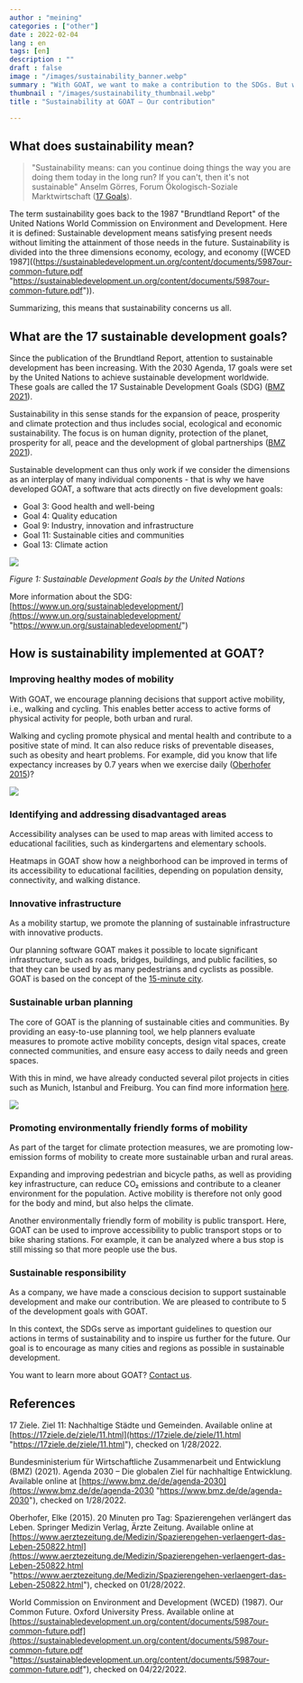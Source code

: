 ```yaml
---
author : "meining"
categories : ["other"]
date : 2022-02-04
lang : en
tags: [en]
description : ""
draft : false
image : "/images/sustainability_banner.webp"
summary : "With GOAT, we want to make a contribution to the SDGs. But what does that mean in practice? In this blog post, we explain how we promote sustainable development."
thumbnail : "/images/sustainability_thumbnail.webp"
title : "Sustainability at GOAT – Our contribution"

---
```

## What does sustainability mean?

> "Sustainability means: can you continue doing things the way you are doing them today in the long run? If you can't, then it's not sustainable" Anselm Görres, Forum Ökologisch-Soziale Marktwirtschaft ([17 Goals](https://17ziele.de/ziele/11.html "https://17ziele.de/ziele/11.html")).

The term sustainability goes back to the 1987 "Brundtland Report" of the United Nations World Commission on Environment and Development. Here it is defined: Sustainable development means satisfying present needs without limiting the attainment of those needs in the future. Sustainability is divided into the three dimensions economy, ecology, and economy ([WCED 1987]((https://sustainabledevelopment.un.org/content/documents/5987our-common-future.pdf "https://sustainabledevelopment.un.org/content/documents/5987our-common-future.pdf")).

Summarizing, this means that sustainability concerns us all.

## What are the 17 sustainable development goals?

Since the publication of the Brundtland Report, attention to sustainable development has been increasing. With the 2030 Agenda, 17 goals were set by the United Nations to achieve sustainable development worldwide. These goals are called the 17 Sustainable Development Goals (SDG) ([BMZ 2021](https://www.bmz.de/de/agenda-2030 "https://www.bmz.de/de/agenda-2030")).

Sustainability in this sense stands for the expansion of peace, prosperity and climate protection and thus includes social, ecological and economic sustainability. The focus is on human dignity, protection of the planet, prosperity for all, peace and the development of global partnerships ([BMZ 2021](https://www.bmz.de/de/agenda-2030 "https://www.bmz.de/de/agenda-2030")).

Sustainable development can thus only work if we consider the dimensions as an interplay of many individual components - that is why we have developed GOAT, a software that acts directly on five development goals:

* Goal 3: Good health and well-being
* Goal 4: Quality education
* Goal 9: Industry, innovation and infrastructure
* Goal 11: Sustainable cities and communities
* Goal 13: Climate action

![](/images/e-sdg-poster-2019_without-un-emblem_web.webp)

_Figure 1: Sustainable Development Goals by the United Nations_

More information about the SDG: [https://www.un.org/sustainabledevelopment/](https://www.un.org/sustainabledevelopment/ "https://www.un.org/sustainabledevelopment/")

## How is sustainability implemented at GOAT?

### Improving healthy modes of mobility

With GOAT, we encourage planning decisions that support active mobility, i.e., walking and cycling. This enables better access to active forms of physical activity for people, both urban and rural.

Walking and cycling promote physical and mental health and contribute to a positive state of mind. It can also reduce risks of preventable diseases, such as obesity and heart problems. For example, did you know that life expectancy increases by 0.7 years when we exercise daily ([Oberhofer 2015](https://www.aerztezeitung.de/Medizin/Spazierengehen-verlaengert-das-Leben-250822.html "https://www.aerztezeitung.de/Medizin/Spazierengehen-verlaengert-das-Leben-250822.html"))?

![](/images/undraw_ride_a_bicycle_re_6tjy.webp)

### Identifying and addressing disadvantaged areas

Accessibility analyses can be used to map areas with limited access to educational facilities, such as kindergartens and elementary schools.

Heatmaps in GOAT show how a neighborhood can be improved in terms of its accessibility to educational facilities, depending on population density, connectivity, and walking distance.

### Innovative infrastructure

As a mobility startup, we promote the planning of sustainable infrastructure with innovative products.

Our planning software GOAT makes it possible to locate significant infrastructure, such as roads, bridges, buildings, and public facilities, so that they can be used by as many pedestrians and cyclists as possible. GOAT is based on the concept of the [15-minute city](/en/posts/2020-12-08-15minutecity/ "Planning the 15-minute city with GOAT").

### Sustainable urban planning

The core of GOAT is the planning of sustainable cities and communities. By providing an easy-to-use planning tool, we help planners evaluate measures to promote active mobility concepts, design vital spaces, create connected communities, and ensure easy access to daily needs and green spaces.

With this in mind, we have already conducted several pilot projects in cities such as Munich, Istanbul and Freiburg. You can find more information [here](/goat-references/ "GOAT live").

![](/images/undraw_a_day_at_the_park_re_9kxj.webp)

### Promoting environmentally friendly forms of mobility

As part of the target for climate protection measures, we are promoting low-emission forms of mobility to create more sustainable urban and rural areas.

Expanding and improving pedestrian and bicycle paths, as well as providing key infrastructure, can reduce CO₂ emissions and contribute to a cleaner environment for the population. Active mobility is therefore not only good for the body and mind, but also helps the climate.

Another environmentally friendly form of mobility is public transport. Here, GOAT can be used to improve accessibility to public transport stops or to bike sharing stations. For example, it can be analyzed where a bus stop is still missing so that more people use the bus.

### Sustainable responsibility

As a company, we have made a conscious decision to support sustainable development and make our contribution. We are pleased to contribute to 5 of the development goals with GOAT.

In this context, the SDGs serve as important guidelines to question our actions in terms of sustainability and to inspire us further for the future. Our goal is to encourage as many cities and regions as possible in sustainable development.

You want to learn more about GOAT? [Contact us](/en/contact/ "Contact form").

## References

17 Ziele. Ziel 11: Nachhaltige Städte und Gemeinden. Available online at [https://17ziele.de/ziele/11.html](https://17ziele.de/ziele/11.html "https://17ziele.de/ziele/11.html"), checked on 1/28/2022.

Bundesministerium für Wirtschaftliche Zusammenarbeit und Entwicklung (BMZ) (2021). Agenda 2030 – Die globalen Ziel für nachhaltige Entwicklung. Available online at [https://www.bmz.de/de/agenda-2030](https://www.bmz.de/de/agenda-2030 "https://www.bmz.de/de/agenda-2030"), checked on 1/28/2022.

Oberhofer, Elke (2015). 20 Minuten pro Tag: Spazierengehen verlängert das Leben. Springer Medizin Verlag, Ärzte Zeitung. Available online at [https://www.aerztezeitung.de/Medizin/Spazierengehen-verlaengert-das-Leben-250822.html](https://www.aerztezeitung.de/Medizin/Spazierengehen-verlaengert-das-Leben-250822.html "https://www.aerztezeitung.de/Medizin/Spazierengehen-verlaengert-das-Leben-250822.html"), checked on 01/28/2022.

World Commission on Environment and Development (WCED) (1987). Our Common Future. Oxford University Press. Available online at [https://sustainabledevelopment.un.org/content/documents/5987our-common-future.pdf](https://sustainabledevelopment.un.org/content/documents/5987our-common-future.pdf "https://sustainabledevelopment.un.org/content/documents/5987our-common-future.pdf"), checked on 04/22/2022.